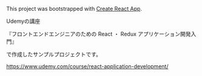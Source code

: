 This project was bootstrapped with [Create React App](https://github.com/facebook/create-react-app).

Udemyの講座

『フロントエンドエンジニアのための React ・ Redux アプリケーション開発入門』

で作成したサンプルプロジェクトです。

https://www.udemy.com/course/react-application-development/
